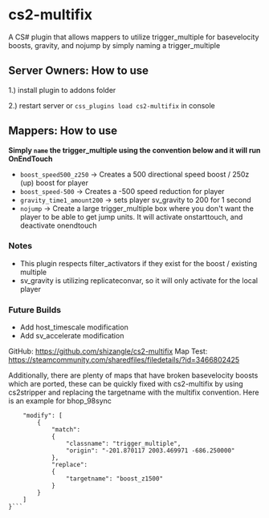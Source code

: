 # cs2-multifix
A CS# plugin that allows mappers to utilize trigger_multiple for basevelocity boosts, gravity, and nojump by simply naming a trigger_multiple

## **Server Owners**: How to use
1.) install plugin to addons folder

2.) restart server or `css_plugins load cs2-multifix` in console

## **Mappers**: How to use
**Simply `name` the trigger_multiple using the convention below and it will run OnEndTouch**
- `boost_speed500_z250` -> Creates a 500 directional speed boost / 250z (up) boost for player
- `boost_speed-500` -> Creates a -500 speed reduction for player
- `gravity_time1_amount200` -> sets player sv_gravity to 200 for 1 second
- `nojump` -> Create a large trigger_multiple box where you don't want the player to be able to get jump units. It will activate onstarttouch, and deactivate onendtouch

### Notes
- This plugin respects filter_activators if they exist for the boost / existing multiple
- sv_gravity is utilizing replicateconvar, so it will only activate for the local player
### Future Builds
- Add host_timescale modification
- Add sv_accelerate modification

GitHub: https://github.com/shizangle/cs2-multifix
Map Test: https://steamcommunity.com/sharedfiles/filedetails/?id=3466802425

Additionally, there are plenty of maps that have broken basevelocity boosts which are ported, these can be quickly fixed with cs2-multifix by using cs2stripper and replacing the targetname with the multifix convention. Here is an example for bhop_98sync

```{
    "modify": [
        {
            "match":
            {
                "classname": "trigger_multiple",
                "origin": "-201.870117 2003.469971 -686.250000"
            },
            "replace":
            {
                "targetname": "boost_z1500"
            }
        }
    ]
}```
